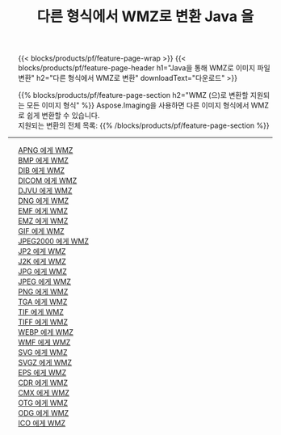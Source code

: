 ﻿---
title: 다른 형식에서 WMZ로 변환 Java 을 
weight: 3920
url: /ko/java/conversion/to/wmz 
lang: ko
langdirlevel: 2
locales: zh-hans,ja,it,ru,de,es,fr,nl,id,lt,pl,pt,vi,tr,ko,zh-hant,ar,hi,th,sv,cs,uk,he
description: Aspose.Imaging을 사용하면 다른 형식에서 WMZ로 쉽게 변환할 수 있습니다.
---

{{< blocks/products/pf/feature-page-wrap >}}
{{< blocks/products/pf/feature-page-header h1="Java을 통해 WMZ로 이미지 파일 변환" h2="다른 형식에서 WMZ로 변환" downloadText="다운로드" >}}


{{% blocks/products/pf/feature-page-section  h2="WMZ (으)로 변환할 지원되는 모든 이미지 형식" %}}
Aspose.Imaging을 사용하면 다른 이미지 형식에서 WMZ로 쉽게 변환할 수 있습니다.
<br/>
지원되는 변환의 전체 목록:
{{% /blocks/products/pf/feature-page-section %}}
<div class="container-fluid productfamilypage bg-gray">
    <div class="convertypes bg-gray agp-content section">
        <div class="container">
		<hr style="margin-left:-20px;"/>
		<div class="row other-converters">
		    <div class='col-md-2 other-converter remove-lp remove-rp'><a href="/imaging/ko/java/conversion/apng-to-wmz" >APNG 에게 WMZ</a></div>
<div class='col-md-2 other-converter remove-lp remove-rp'><a href="/imaging/ko/java/conversion/bmp-to-wmz" >BMP 에게 WMZ</a></div>
<div class='col-md-2 other-converter remove-lp remove-rp'><a href="/imaging/ko/java/conversion/dib-to-wmz" >DIB 에게 WMZ</a></div>
<div class='col-md-2 other-converter remove-lp remove-rp'><a href="/imaging/ko/java/conversion/dicom-to-wmz" >DICOM 에게 WMZ</a></div>
<div class='col-md-2 other-converter remove-lp remove-rp'><a href="/imaging/ko/java/conversion/djvu-to-wmz" >DJVU 에게 WMZ</a></div>
<div class='col-md-2 other-converter remove-lp remove-rp'><a href="/imaging/ko/java/conversion/dng-to-wmz" >DNG 에게 WMZ</a></div>
<div class='col-md-2 other-converter remove-lp remove-rp'><a href="/imaging/ko/java/conversion/emf-to-wmz" >EMF 에게 WMZ</a></div>
<div class='col-md-2 other-converter remove-lp remove-rp'><a href="/imaging/ko/java/conversion/emz-to-wmz" >EMZ 에게 WMZ</a></div>
<div class='col-md-2 other-converter remove-lp remove-rp'><a href="/imaging/ko/java/conversion/gif-to-wmz" >GIF 에게 WMZ</a></div>
<div class='col-md-2 other-converter remove-lp remove-rp'><a href="/imaging/ko/java/conversion/jpeg2000-to-wmz" >JPEG2000 에게 WMZ</a></div>
<div class='col-md-2 other-converter remove-lp remove-rp'><a href="/imaging/ko/java/conversion/jp2-to-wmz" >JP2 에게 WMZ</a></div>
<div class='col-md-2 other-converter remove-lp remove-rp'><a href="/imaging/ko/java/conversion/j2k-to-wmz" >J2K 에게 WMZ</a></div>
<div class='col-md-2 other-converter remove-lp remove-rp'><a href="/imaging/ko/java/conversion/jpg-to-wmz" >JPG 에게 WMZ</a></div>
<div class='col-md-2 other-converter remove-lp remove-rp'><a href="/imaging/ko/java/conversion/jpeg-to-wmz" >JPEG 에게 WMZ</a></div>
<div class='col-md-2 other-converter remove-lp remove-rp'><a href="/imaging/ko/java/conversion/png-to-wmz" >PNG 에게 WMZ</a></div>
<div class='col-md-2 other-converter remove-lp remove-rp'><a href="/imaging/ko/java/conversion/tga-to-wmz" >TGA 에게 WMZ</a></div>
<div class='col-md-2 other-converter remove-lp remove-rp'><a href="/imaging/ko/java/conversion/tif-to-wmz" >TIF 에게 WMZ</a></div>
<div class='col-md-2 other-converter remove-lp remove-rp'><a href="/imaging/ko/java/conversion/tiff-to-wmz" >TIFF 에게 WMZ</a></div>
<div class='col-md-2 other-converter remove-lp remove-rp'><a href="/imaging/ko/java/conversion/webp-to-wmz" >WEBP 에게 WMZ</a></div>
<div class='col-md-2 other-converter remove-lp remove-rp'><a href="/imaging/ko/java/conversion/wmf-to-wmz" >WMF 에게 WMZ</a></div>
<div class='col-md-2 other-converter remove-lp remove-rp'><a href="/imaging/ko/java/conversion/svg-to-wmz" >SVG 에게 WMZ</a></div>
<div class='col-md-2 other-converter remove-lp remove-rp'><a href="/imaging/ko/java/conversion/svgz-to-wmz" >SVGZ 에게 WMZ</a></div>
<div class='col-md-2 other-converter remove-lp remove-rp'><a href="/imaging/ko/java/conversion/eps-to-wmz" >EPS 에게 WMZ</a></div>
<div class='col-md-2 other-converter remove-lp remove-rp'><a href="/imaging/ko/java/conversion/cdr-to-wmz" >CDR 에게 WMZ</a></div>
<div class='col-md-2 other-converter remove-lp remove-rp'><a href="/imaging/ko/java/conversion/cmx-to-wmz" >CMX 에게 WMZ</a></div>
<div class='col-md-2 other-converter remove-lp remove-rp'><a href="/imaging/ko/java/conversion/otg-to-wmz" >OTG 에게 WMZ</a></div>
<div class='col-md-2 other-converter remove-lp remove-rp'><a href="/imaging/ko/java/conversion/odg-to-wmz" >ODG 에게 WMZ</a></div>
<div class='col-md-2 other-converter remove-lp remove-rp'><a href="/imaging/ko/java/conversion/ico-to-wmz" >ICO 에게 WMZ</a></div>
                </div>
        </div>
    </div>
</div>
<br/>


